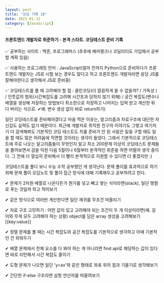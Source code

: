 ```yaml
---
layout: post
title: "코딩 기록 18"
date: 2021-01-12
category: [JavaScript]
---
```



<h4>프론트엔드 개발자로 취준하기 - 본격 스타트. 코딩테스트 준비 기록</h4>


✅ 공부하는 사이트 : 백준, 프로그래머스 (추후에 해커랭크나 코딜리티도 가입해서 공부할 계획 있음)

✅ 사용하는 프로그래밍 언어 : JavaScript(얼마 전까지 Python으로 준비하다가 프론트엔드 개발자는 JS로 시험 보는 경우도 많다고 하고 프론트엔드 개발자라면 응당 JS를 잘해야한다고 생각해서 JS로 준비중)

✅ 코딩테스트를 풀 때 고려해야 할 점 : 클린코딩(더 깔끔하게 쓸 수 없을까? / 가독성 ) / 인풋값의 범위(시간복잡도를 고려해 시간초과 당하지 않기 위해) / 공간 복잡도(변수나 배열을 생성해 저장하는 방법보다
최소한으로 저장하고 나머지는 입력 받고 계산한 뒤 다 버리는 식으로. ✔︎예. 변수 생성 없이 바로 return하기)



일단 코딩테스트를 준비해야겠다고 마음 먹은 이유는, 알고리즘과 자료구조에 대단한 자신감도 실력도 없기 때문이다. 최근에 개발자로 취직한 친구의 이야기도 그렇고 여기저기 다 검색해봐도
기본적인 코딩 테스트도 치룰 준비가 안 된 사람은 일을 구할 때도 일을 할 때도 많은 어려움에 직면할 것이라는 생각이 들었다. 그래서 기본적으로 코딩테스트에 주로 나오는 알고리즘들이 무엇인지
알고 최소 200문제 이상의 코딩테스트 문제들을 풀어보면서 감을 익힌 다음 5월이나 6월부터 본격적인 취준을 하면 어떨까 생각 중이다. 그 전에 더 열심히 준비해서 더 빨리 본격적으로 지원할 수 있다면
더 좋겠지만 :)

코딩테스트를 풀다 보니 수능 수학 공부했던 게 생각난다. 문제 풀이를 효과적으로 하기 위해 문제 풀이 오답노트 및 풀이 접근 방식에 대해 기록해두고 공부하려고 한다.



✔︎ 문제가 2차원 배열로 나온다든가 뭔가를 넣고 빼고 쌓는 식이라면(stack), 일단 행렬로 푸는 것일까 하고 적어보기

✔︎ 같은 방식으로 여러번 계산한다면 일단 재귀를 무조건 떠올리기

✔︎ 자료 구조 고민하기 : 어떤 값이 있고 고려해야 되는 조건이 두 개 이상이라면(예. 길이와 무게 모두 고려해야 하는 상황) object를 담은 array 생성을 고려해보기 [{key:value}]

✔︎ 정렬 문제를 풀 때는 시간 복잡도와 공간 복잡도를 기본적으로 생각하고 아예 기본적인 건 외워두기

✔︎ 배열 문제에서 전체 요소를 다 봐야 하는 게 아니라면 find api로 해당하는 값이 있다면 바로 리턴해서 시간 복잡도 줄이기

✔︎ 도형 문제가 나오면 일단 'y=ax'와 같은 형태로 좌표 위의 점과 기울기로 생각해보기

✔︎ 간단한 if-else 구조라면 삼항 연산자를 떠올려보기

